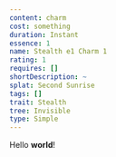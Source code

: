 ```yaml
---
content: charm
cost: something
duration: Instant
essence: 1
name: Stealth e1 Charm 1
rating: 1
requires: []
shortDescription: ~
splat: Second Sunrise
tags: []
trait: Stealth
tree: Invisible
type: Simple
---
```


Hello **world**!
